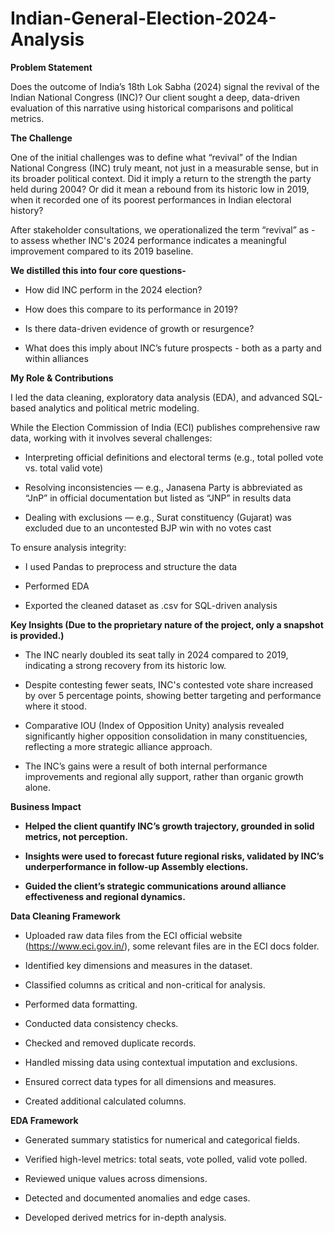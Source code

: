 # Indian-General-Election-2024-Analysis
**Problem Statement**

Does the outcome of India’s 18th Lok Sabha (2024) signal the revival of the Indian National Congress (INC)? Our client sought a deep, data-driven evaluation of this narrative using historical comparisons and political metrics.

**The Challenge**

One of the initial challenges was to define what “revival” of the Indian National Congress (INC) truly meant, not just in a measurable sense, but in its broader political context. Did it imply a return to the strength the party held during 2004? Or did it mean a rebound from its historic low in 2019, when it recorded one of its poorest performances in Indian electoral history?

After stakeholder consultations, we operationalized the term “revival” as -  to assess whether INC's 2024 performance indicates a meaningful improvement compared to its 2019 
baseline.

**We distilled this into four core questions-**

- How did INC perform in the 2024 election?

- How does this compare to its performance in 2019?

- Is there data-driven evidence of growth or resurgence?

- What does this imply about INC’s future prospects  - both as a party and within alliances

**My Role & Contributions**

I led the data cleaning, exploratory data analysis (EDA), and advanced SQL-based analytics and political metric modeling.

While the Election Commission of India (ECI) publishes comprehensive raw data, working with it involves several challenges:

- Interpreting official definitions and electoral terms (e.g., total polled vote vs. total valid vote)

- Resolving inconsistencies — e.g., Janasena Party is abbreviated as “JnP” in official documentation but listed as “JNP” in results data

- Dealing with exclusions — e.g., Surat constituency (Gujarat) was excluded due to an uncontested BJP win with no votes cast

To ensure analysis integrity:

- I used Pandas to preprocess and structure the data

- Performed EDA 

- Exported the cleaned dataset as .csv for SQL-driven analysis

**Key Insights (Due to the proprietary nature of the project, only a snapshot is provided.)**

- The INC nearly doubled its seat tally in 2024 compared to 2019, indicating a strong recovery from its historic low.

- Despite contesting fewer seats, INC's contested vote share increased by over 5 percentage points, showing better targeting and performance where it stood.

- Comparative IOU (Index of Opposition Unity) analysis revealed significantly higher opposition consolidation in many constituencies, reflecting a more strategic alliance approach.

- The INC’s gains were a result of both internal performance improvements and regional ally support, rather than organic growth alone.


**Business Impact**

- **Helped the client quantify INC’s growth trajectory, grounded in solid metrics, not perception.**

- **Insights were used to forecast future regional risks, validated by INC’s underperformance in follow-up Assembly elections.**

- **Guided the client’s strategic communications around alliance effectiveness and regional dynamics.**

**Data Cleaning Framework**

- Uploaded raw data files from the ECI official website (https://www.eci.gov.in/), some relevant files are in the ECI docs folder.

- Identified key dimensions and measures in the dataset.

- Classified columns as critical and non-critical for analysis.

- Performed data formatting.

- Conducted data consistency checks.

- Checked and removed duplicate records.

- Handled missing data using contextual imputation and exclusions.

- Ensured correct data types for all dimensions and measures.

- Created additional calculated columns.

**EDA Framework**

- Generated summary statistics for numerical and categorical fields.

- Verified high-level metrics: total seats, vote polled, valid vote polled.

- Reviewed unique values across dimensions.

- Detected and documented anomalies and edge cases.

- Developed derived metrics for in-depth analysis.
